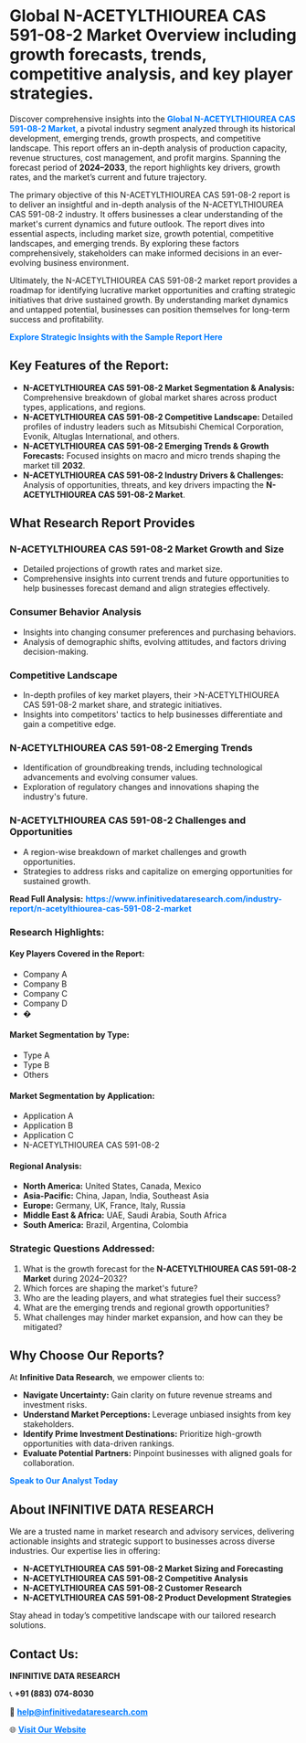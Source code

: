 <h1>Global N-ACETYLTHIOUREA CAS 591-08-2 Market Overview including growth forecasts, trends, competitive analysis, and key player strategies.</h1>
<p>
Discover comprehensive insights into the 
<a href="https://www.infinitivedataresearch.com/industry-report/n-acetylthiourea-cas-591-08-2-market" rel="dofollow" style="color: #007BFF; text-decoration: none;"><strong>Global N-ACETYLTHIOUREA CAS 591-08-2 Market</strong></a>, a pivotal industry segment analyzed through its historical development, emerging trends, growth prospects, and competitive landscape. This report offers an in-depth analysis of production capacity, revenue structures, cost management, and profit margins. Spanning the forecast period of <strong>2024–2033</strong>, the report highlights key drivers, growth rates, and the market’s current and future trajectory.
</p>
<p>
The primary objective of this N-ACETYLTHIOUREA CAS 591-08-2 report is to deliver an insightful and in-depth analysis of the N-ACETYLTHIOUREA CAS 591-08-2 industry. It offers businesses a clear understanding of the market's current dynamics and future outlook. The report dives into essential aspects, including market size, growth potential, competitive landscapes, and emerging trends. By exploring these factors comprehensively, stakeholders can make informed decisions in an ever-evolving business environment.
</p>
<p>
Ultimately, the N-ACETYLTHIOUREA CAS 591-08-2 market report provides a roadmap for identifying lucrative market opportunities and crafting strategic initiatives that drive sustained growth. By understanding market dynamics and untapped potential, businesses can position themselves for long-term success and profitability.
</p>
<p>
<a href="https://www.infinitivedataresearch.com/request-sample/reportId=107742" style="color: #007BFF; text-decoration: none;"><strong>Explore Strategic Insights with the Sample Report Here</strong></a>
</p>

<h2>Key Features of the Report:</h2>
<ul>
<li><strong>N-ACETYLTHIOUREA CAS 591-08-2 Market Segmentation & Analysis:</strong> Comprehensive breakdown of global market shares across product types, applications, and regions.</li>
<li><strong>N-ACETYLTHIOUREA CAS 591-08-2 Competitive Landscape:</strong> Detailed profiles of industry leaders such as Mitsubishi Chemical Corporation, Evonik, Altuglas International, and others.</li>
<li><strong>N-ACETYLTHIOUREA CAS 591-08-2 Emerging Trends & Growth Forecasts:</strong> Focused insights on macro and micro trends shaping the market till <strong>2032</strong>.</li>
<li><strong>N-ACETYLTHIOUREA CAS 591-08-2 Industry Drivers & Challenges:</strong> Analysis of opportunities, threats, and key drivers impacting the <strong>N-ACETYLTHIOUREA CAS 591-08-2 Market</strong>.</li>
</ul>

<h2>What Research Report Provides</h2>
<h3>N-ACETYLTHIOUREA CAS 591-08-2 Market Growth and Size</h3>
<ul>
<li>Detailed projections of growth rates and market size.</li>
<li>Comprehensive insights into current trends and future opportunities to help businesses forecast demand and align strategies effectively.</li>
</ul>

<h3>Consumer Behavior Analysis</h3>
<ul>
<li>Insights into changing consumer preferences and purchasing behaviors.</li>
<li>Analysis of demographic shifts, evolving attitudes, and factors driving decision-making.</li>
</ul>

<h3>Competitive Landscape</h3>
<ul>
<li>In-depth profiles of key market players, their >N-ACETYLTHIOUREA CAS 591-08-2 market share, and strategic initiatives.</li>
<li>Insights into competitors' tactics to help businesses differentiate and gain a competitive edge.</li>
</ul>

<h3>N-ACETYLTHIOUREA CAS 591-08-2 Emerging Trends</h3>
<ul>
<li>Identification of groundbreaking trends, including technological advancements and evolving consumer values.</li>
<li>Exploration of regulatory changes and innovations shaping the industry's future.</li>
</ul>

<h3>N-ACETYLTHIOUREA CAS 591-08-2 Challenges and Opportunities</h3>
<ul>
<li>A region-wise breakdown of market challenges and growth opportunities.</li>
<li>Strategies to address risks and capitalize on emerging opportunities for sustained growth.</li>
</ul>
<p><strong>Read Full Analysis:</strong> <a href="https://www.infinitivedataresearch.com/industry-report/n-acetylthiourea-cas-591-08-2-market" rel="dofollow" style="color: #007BFF; text-decoration: none;"><strong>https://www.infinitivedataresearch.com/industry-report/n-acetylthiourea-cas-591-08-2-market</strong></a></p>
<h3>Research Highlights:</h3>
<h4>Key Players Covered in the Report:</h4>
<ul><li>Company A</li><li>Company B</li><li>Company C</li><li>Company D</li><li>�</li></ul>
<h4>Market Segmentation by Type:</h4>
<ul><li>Type A</li><li>Type B</li><li>Others</li></ul>
<h4>Market Segmentation by Application:</h4>
<ul><li>Application A</li><li>Application B</li><li>Application C</li><li>N-ACETYLTHIOUREA CAS 591-08-2</li></ul>

<h4>Regional Analysis:</h4>
<ul>
<li><strong>North America:</strong> United States, Canada, Mexico</li>
<li><strong>Asia-Pacific:</strong> China, Japan, India, Southeast Asia</li>
<li><strong>Europe:</strong> Germany, UK, France, Italy, Russia</li>
<li><strong>Middle East & Africa:</strong> UAE, Saudi Arabia, South Africa</li>
<li><strong>South America:</strong> Brazil, Argentina, Colombia</li>
</ul>

<h3>Strategic Questions Addressed:</h3>
<ol>
<li>What is the growth forecast for the <strong>N-ACETYLTHIOUREA CAS 591-08-2 Market</strong> during 2024–2032?</li>
<li>Which forces are shaping the market's future?</li>
<li>Who are the leading players, and what strategies fuel their success?</li>
<li>What are the emerging trends and regional growth opportunities?</li>
<li>What challenges may hinder market expansion, and how can they be mitigated?</li>
</ol>

<h2>Why Choose Our Reports?</h2>
<p>At <strong>Infinitive Data Research</strong>, we empower clients to:</p>
<ul>
<li><strong>Navigate Uncertainty:</strong> Gain clarity on future revenue streams and investment risks.</li>
<li><strong>Understand Market Perceptions:</strong> Leverage unbiased insights from key stakeholders.</li>
<li><strong>Identify Prime Investment Destinations:</strong> Prioritize high-growth opportunities with data-driven rankings.</li>
<li><strong>Evaluate Potential Partners:</strong> Pinpoint businesses with aligned goals for collaboration.</li>
</ul>
<p><a href="https://www.infinitivedataresearch.com/industry-report/n-acetylthiourea-cas-591-08-2-market" rel="dofollow" style="color: #007BFF; text-decoration: none;"><strong>Speak to Our Analyst Today</strong></a></p>

<h2>About INFINITIVE DATA RESEARCH</h2>
<p>We are a trusted name in market research and advisory services, delivering actionable insights and strategic support to businesses across diverse industries. Our expertise lies in offering:</p>
<ul>
<li><strong>N-ACETYLTHIOUREA CAS 591-08-2 Market Sizing and Forecasting</strong></li>
<li><strong>N-ACETYLTHIOUREA CAS 591-08-2 Competitive Analysis</strong></li>
<li><strong>N-ACETYLTHIOUREA CAS 591-08-2 Customer Research</strong></li>
<li><strong>N-ACETYLTHIOUREA CAS 591-08-2 Product Development Strategies</strong></li>
</ul>
<p>Stay ahead in today’s competitive landscape with our tailored research solutions.</p>

<h2>Contact Us:</h2>
<p><strong>INFINITIVE DATA RESEARCH</strong></p>
<p>📞 <strong>+91 (883) 074-8030</strong></p>
<p>📧 <strong><a href="mailto:help@infinitivedataresearch.com" style="color: #007BFF;">help@infinitivedataresearch.com</a></strong></p>
<p>🌐 <strong><a href="https://www.infinitivedataresearch.com" rel="dofollow" style="color: #007BFF;">Visit Our Website</a></strong></p>